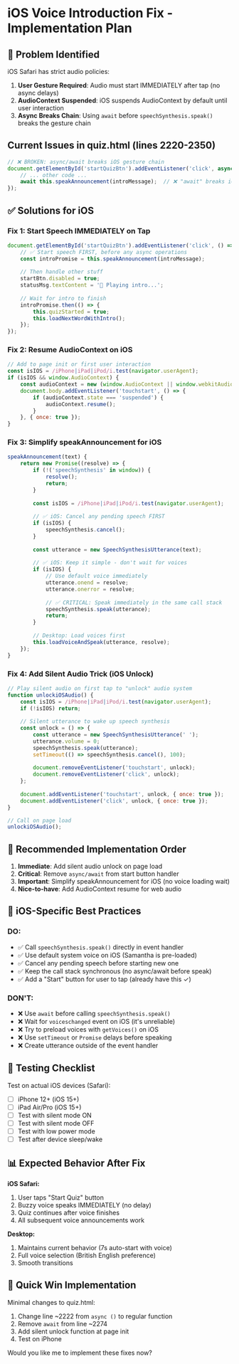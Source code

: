 # iOS Voice Introduction Fix - Implementation Plan

## 🐛 Problem Identified

iOS Safari has strict audio policies:
1. **User Gesture Required**: Audio must start IMMEDIATELY after tap (no async delays)
2. **AudioContext Suspended**: iOS suspends AudioContext by default until user interaction
3. **Async Breaks Chain**: Using `await` before `speechSynthesis.speak()` breaks the gesture chain

## Current Issues in quiz.html (lines 2220-2350)

```javascript
// ❌ BROKEN: async/await breaks iOS gesture chain
document.getElementById('startQuizBtn').addEventListener('click', async () => {
    // ... other code ...
    await this.speakAnnouncement(introMessage);  // ❌ "await" breaks iOS
});
```

## ✅ Solutions for iOS

### Fix 1: Start Speech IMMEDIATELY on Tap
```javascript
document.getElementById('startQuizBtn').addEventListener('click', () => {
    // ✅ Start speech FIRST, before any async operations
    const introPromise = this.speakAnnouncement(introMessage);
    
    // Then handle other stuff
    startBtn.disabled = true;
    statusMsg.textContent = '🎤 Playing intro...';
    
    // Wait for intro to finish
    introPromise.then(() => {
        this.quizStarted = true;
        this.loadNextWordWithIntro();
    });
});
```

### Fix 2: Resume AudioContext on iOS
```javascript
// Add to page init or first user interaction
const isIOS = /iPhone|iPad|iPod/i.test(navigator.userAgent);
if (isIOS && window.AudioContext) {
    const audioContext = new (window.AudioContext || window.webkitAudioContext)();
    document.body.addEventListener('touchstart', () => {
        if (audioContext.state === 'suspended') {
            audioContext.resume();
        }
    }, { once: true });
}
```

### Fix 3: Simplify speakAnnouncement for iOS
```javascript
speakAnnouncement(text) {
    return new Promise((resolve) => {
        if (!('speechSynthesis' in window)) {
            resolve();
            return;
        }
        
        const isIOS = /iPhone|iPad|iPod/i.test(navigator.userAgent);
        
        // ✅ iOS: Cancel any pending speech FIRST
        if (isIOS) {
            speechSynthesis.cancel();
        }
        
        const utterance = new SpeechSynthesisUtterance(text);
        
        // ✅ iOS: Keep it simple - don't wait for voices
        if (isIOS) {
            // Use default voice immediately
            utterance.onend = resolve;
            utterance.onerror = resolve;
            
            // ✅ CRITICAL: Speak immediately in the same call stack
            speechSynthesis.speak(utterance);
            return;
        }
        
        // Desktop: Load voices first
        this.loadVoiceAndSpeak(utterance, resolve);
    });
}
```

### Fix 4: Add Silent Audio Trick (iOS Unlock)
```javascript
// Play silent audio on first tap to "unlock" audio system
function unlockiOSAudio() {
    const isIOS = /iPhone|iPad|iPod/i.test(navigator.userAgent);
    if (!isIOS) return;
    
    // Silent utterance to wake up speech synthesis
    const unlock = () => {
        const utterance = new SpeechSynthesisUtterance(' ');
        utterance.volume = 0;
        speechSynthesis.speak(utterance);
        setTimeout(() => speechSynthesis.cancel(), 100);
        
        document.removeEventListener('touchstart', unlock);
        document.removeEventListener('click', unlock);
    };
    
    document.addEventListener('touchstart', unlock, { once: true });
    document.addEventListener('click', unlock, { once: true });
}

// Call on page load
unlockiOSAudio();
```

## 🔧 Recommended Implementation Order

1. **Immediate**: Add silent audio unlock on page load
2. **Critical**: Remove `async/await` from start button handler
3. **Important**: Simplify speakAnnouncement for iOS (no voice loading wait)
4. **Nice-to-have**: Add AudioContext resume for web audio

## 📱 iOS-Specific Best Practices

### DO:
- ✅ Call `speechSynthesis.speak()` directly in event handler
- ✅ Use default system voice on iOS (Samantha is pre-loaded)
- ✅ Cancel any pending speech before starting new one
- ✅ Keep the call stack synchronous (no async/await before speak)
- ✅ Add a "Start" button for user to tap (already have this ✓)

### DON'T:
- ❌ Use `await` before calling `speechSynthesis.speak()`
- ❌ Wait for `voiceschanged` event on iOS (it's unreliable)
- ❌ Try to preload voices with `getVoices()` on iOS
- ❌ Use `setTimeout` or `Promise` delays before speaking
- ❌ Create utterance outside of the event handler

## 🧪 Testing Checklist

Test on actual iOS devices (Safari):
- [ ] iPhone 12+ (iOS 15+)
- [ ] iPad Air/Pro (iOS 15+)
- [ ] Test with silent mode ON
- [ ] Test with silent mode OFF
- [ ] Test with low power mode
- [ ] Test after device sleep/wake

## 📊 Expected Behavior After Fix

**iOS Safari:**
1. User taps "Start Quiz" button
2. Buzzy voice speaks IMMEDIATELY (no delay)
3. Quiz continues after voice finishes
4. All subsequent voice announcements work

**Desktop:**
1. Maintains current behavior (7s auto-start with voice)
2. Full voice selection (British English preference)
3. Smooth transitions

## 🚀 Quick Win Implementation

Minimal changes to quiz.html:

1. Change line ~2222 from `async ()` to regular function
2. Remove `await` from line ~2274
3. Add silent unlock function at page init
4. Test on iPhone

Would you like me to implement these fixes now?
